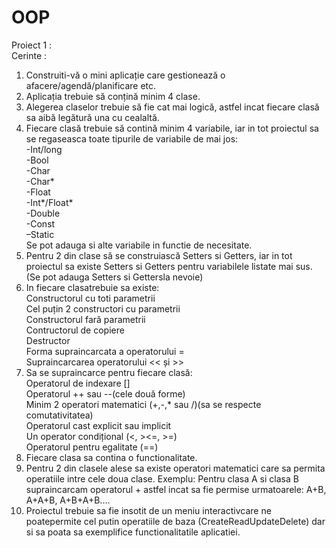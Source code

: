 # OOP
Proiect 1 :<br />
Cerinte :<br />
1. Construiti-vă   o   mini   aplicație   care   gestionează   o  afacere/agendă/planificare etc.<br />
2. Aplicația trebuie să conțină minim 4 clase.<br />
3. Alegerea claselor trebuie să fie cat mai logică, astfel incat fiecare clasă sa aibă legătură una cu cealaltă.<br />
4.  Fiecare  clasă trebuie  să  contină minim  4 variabile,  iar  in  tot proiectul sa se regaseasca toate tipurile de variabile de mai jos:<br />
-Int/long<br />
-Bool<br />
-Char<br />
-Char*<br />
-Float<br />
-Int*/Float*<br />
-Double<br />
-Const<br />
–Static<br />
Se pot adauga si alte variabile in functie de necesitate.<br />
6. Pentru 2 din clase să se construiască Setters si Getters, iar in tot proiectul  sa  existe Setters  si  Getters  pentru  variabilele  listate  mai sus. (Se pot adauga  Setters si Gettersla nevoie)<br />
6. In fiecare clasatrebuie sa existe:<br />
Constructorul cu toti parametrii<br />
Cel puțin 2 constructori cu parametrii <br />
Constructorul fară parametrii<br />
Contructorul de copiere<br />
Destructor<br />
Forma supraincarcata a operatorului =<br />
Supraincarcarea operatorului << și >> <br />
7. Sa se supraincarce pentru fiecare clasă:<br />
Operatorul de indexare []<br />
Operatorul ++ sau --(cele două forme)<br />
Minim  2  operatori  matematici  (+,-,*  sau  /)(sa  se  respecte comutativitatea)<br />
Operatorul cast explicit sau implicit<br />
Un operator condițional (<, ><=, >=)<br />
Operatorul pentru egalitate (==)<br />
8.  Fiecare  clasa sa contina o functionalitate.  <br />
9. Pentru 2 din clasele alese sa existe operatori matematici care sa permita operatiile intre cele doua clase. Exemplu:  Pentru  clasa  A  si  clasa  B    supraincarcam  operatorul  + astfel incat    sa    fie    permise urmatoarele:    A+B,    A+A+B, A+B+A+B....<br />
10.  Proiectul trebuie  sa  fie insotit  de  un  meniu  interactivcare ne poatepermite cel putin operatiile de baza (CreateReadUpdateDelete)    dar    si    sa poata    sa    exemplifice functionalitatile aplicatiei.  
